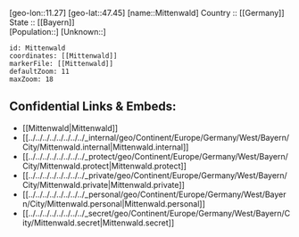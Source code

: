 ﻿---
location: [47.45,11.27] 
mapzoom: [7,12] 
mapmarker: city 
type: City
tags:
- geo/City


SpocWebEntityId: 32514
isDeleted: false
confidential: public

---
[geo-lon::11.27] 
[geo-lat::47.45] 
[name::Mittenwald] 
Country :: [[Germany]]  
State :: [[Bayern]]  
[Population::] 
[Unknown::] 


```leaflet
id: Mittenwald
coordinates: [[Mittenwald]] 
markerFile: [[Mittenwald]] 
defaultZoom: 11 
maxZoom: 18
```


## Confidential Links & Embeds: 
- [[Mittenwald|Mittenwald]]  
- [[../../../../../../../../_internal/geo/Continent/Europe/Germany/West/Bayern/City/Mittenwald.internal|Mittenwald.internal]] 
- [[../../../../../../../../_protect/geo/Continent/Europe/Germany/West/Bayern/City/Mittenwald.protect|Mittenwald.protect]] 
- [[../../../../../../../../_private/geo/Continent/Europe/Germany/West/Bayern/City/Mittenwald.private|Mittenwald.private]] 
- [[../../../../../../../../_personal/geo/Continent/Europe/Germany/West/Bayern/City/Mittenwald.personal|Mittenwald.personal]] 
- [[../../../../../../../../_secret/geo/Continent/Europe/Germany/West/Bayern/City/Mittenwald.secret|Mittenwald.secret]] 
